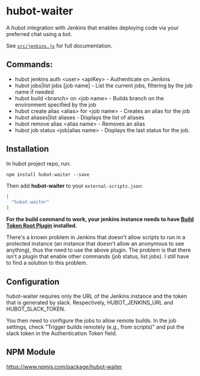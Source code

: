 # hubot-waiter

A hubot integration with Jenkins that enables deploying code via your preferred chat using a bot.

See [`src/jenkins.js`](src/jenkins.js) for full documentation.

## Commands:
 * hubot jenkins auth &lt;user> &lt;apiKey> - Authenticate on Jenkins
 * hubot jobs|list jobs [job name] - List the current jobs, filtering by the job name if needed
 * hubot build &lt;branch> on &lt;job name> - Builds branch on the environment specified by the job
 * hubot create alias &lt;alias> for &lt;job name> - Creates an alias for the job
 * hubot aliases|list aliases - Displays the list of aliases
 * hubot remove alias &lt;alias name> - Removes an alias
 * hubot job status &lt;job|alias name> - Displays the last status for the job.

## Installation

In hubot project repo, run:

`npm install hubot-waiter --save`

Then add **hubot-waiter** to your `external-scripts.json`:

```json
[
  "hubot-waiter"
]
```

**For the build command to work, your jenkins instance needs to have [Build Token Root Plugin](https://wiki.jenkins-ci.org/display/JENKINS/Build+Token+Root+Plugin) installed.**

There's a known problem in Jenkins that doesn't allow scripts to run in a protected instance (an instance that doesn't allow an anonymous to see anything), thus the need to use the above plugin.
The problem is that there isn't a plugin that enable other commands (job status, list jobs). I still have to find a solution to this problem.

## Configuration

hubot-waiter requires only the URL of the Jenkins instance and the token that is generated by slack. Respectively, HUBOT_JENKINS_URL and HUBOT_SLACK_TOKEN.

You then need to configure the jobs to allow remote builds. In the job settings, check "Trigger builds remotely (e.g., from scripts)" and put the slack token in the Authentication Token field.

## NPM Module

https://www.npmjs.com/package/hubot-waiter
